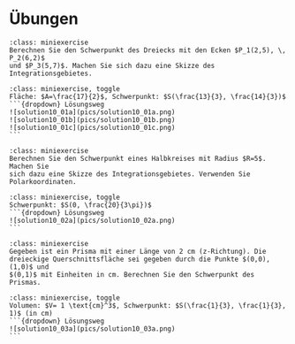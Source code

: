 # Übungen

```{admonition} Übung 11.1
:class: miniexercise
Berechnen Sie den Schwerpunkt des Dreiecks mit den Ecken $P_1(2,5), \, P_2(6,2)$
und $P_3(5,7)$. Machen Sie sich dazu eine Skizze des Integrationsgebietes.
```
````{admonition} Lösung
:class: miniexercise, toggle
Fläche: $A=\frac{17}{2}$, Schwerpunkt: $S(\frac{13}{3}, \frac{14}{3})$
```{dropdown} Lösungsweg
![solution10_01a](pics/solution10_01a.png)
![solution10_01b](pics/solution10_01b.png)
![solution10_01c](pics/solution10_01c.png)
```
````

```{admonition} Übung 11.2
:class: miniexercise
Berechnen Sie den Schwerpunkt eines Halbkreises mit Radius $R=5$. Machen Sie
sich dazu eine Skizze des Integrationsgebietes. Verwenden Sie Polarkoordinaten.
```
````{admonition} Lösung
:class: miniexercise, toggle
Schwerpunkt: $S(0, \frac{20}{3\pi})$
```{dropdown} Lösungsweg
![solution10_02a](pics/solution10_02a.png)
```
````

```{admonition} Übung 11.3
:class: miniexercise
Gegeben ist ein Prisma mit einer Länge von 2 cm (z-Richtung). Die
dreieckige Querschnittsfläche sei gegeben durch die Punkte $(0,0), (1,0)$ und
$(0,1)$ mit Einheiten in cm. Berechnen Sie den Schwerpunkt des Prismas.
```
````{admonition} Lösung
:class: miniexercise, toggle
Volumen: $V= 1 \text{cm}^3$, Schwerpunkt: $S(\frac{1}{3}, \frac{1}{3}, 1)$ (in cm) 
```{dropdown} Lösungsweg
![solution10_03a](pics/solution10_03a.png)
```
````


